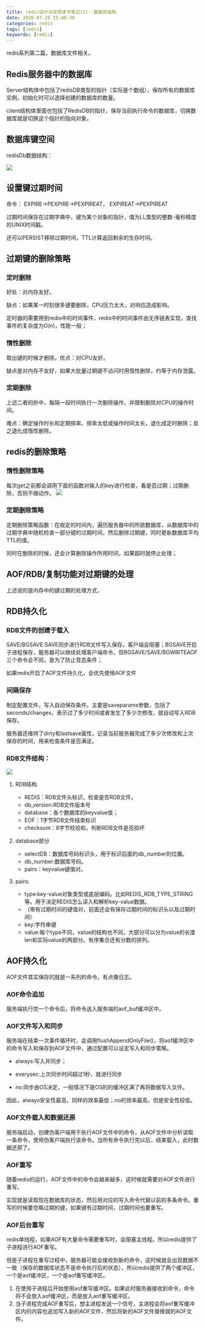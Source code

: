 ```yaml
---
title: redis设计与实现读书笔记(2)--数据库结构
date: 2020-07-28 15:46:30
categories: redis
tags: [redis]
keywords: [redis]
---
```


redis系列第二篇，数据库文件相关。
<!---more--->

## Redis服务器中的数据库

Server结构体中包括了redisDB类型的指针（实际是个数组），保存所有的数据库实例。初始化时可以选择创建的数据库的数量。

client结构体里面也包括了RedisDB的指针，保存当前执行命令的数据库，切换数据库就是切换这个指针的指向对象。

## 数据库键空间

redisDb数据结构：

![](https://jaroffertree.oss-cn-hongkong.aliyuncs.com/20200728193300.png)

## 设置键过期时间
命令：
EXPIRE->PEXPIRE->PEXPIREAT，
EXPIREAT->PEXPIREAT

过期时间保存在过期字典中，键为某个对象的指针，值为LL类型的整数-毫秒精度的UNIX时间戳。

还可以PERSIST移除过期时间，TTL计算返回剩余的生存时间。

## 过期键的删除策略
### 定时删除
好处：对内存友好。

缺点：如果某一时刻很多键要删除，CPU压力太大，对响应造成影响。

定时器的需要用到redis中的时间事件，redis中的时间事件由无序链表实现，查找事件的复杂度为O(n)，性能一般；

### 惰性删除
取出键的时候才删除。优点：对CPU友好。

缺点是对内存不友好，如果大批量过期键不访问时用惰性删除，约等于内存泄露。

### 定期删除
上述二者的折中，每隔一段时间执行一次删除操作，并限制删除对CPU的操作时间。

难点：确定操作时长和定期频率。频率太低或操作时间太长，退化成定时删除；反之退化成惰性删除。

## redis的删除策略

### 惰性删除策略
每次get之前都会调用下面的函数对输入的key进行检查，看是否过期；过期删除，否则不做动作。
![](https://jaroffertree.oss-cn-hongkong.aliyuncs.com/20200729121856.png)

### 定期删除策略

定期删除策略函数：在规定的时间内，遍历服务器中的所欲数据库，从数据库中的过期字典中随机检查一部分键的过期时间，然后删除过期键，同时更新数据库平均TTL的值。

同时在删除的时候，还会计算删除操作所用时间，如果超时就停止处理；

## AOF/RDB/复制功能对过期键的处理
上述说的是内存中的键过期的处理方式，



## RDB持久化
### RDB文件的创建于载入
SAVE/BGSAVE:SAVE同步进行RDB文件写入保存，客户端会阻塞；BGSAVE开启子进程保存，服务器可以继续处理客户端命令。但BGSAVE/SAVE/BGWRITEAOF三个命令会不同，是为了防止竞态条件；

如果redis开启了AOF文件持久化，会优先使用AOF文件

### 间隔保存
制定配置文件，写入自动保存条件。主要是saveparams参数，包括了seconds/changes，表示过了多少时间或者发生了多少次修改，就自动写入RDB保存。

服务器还维持了dirty和lastsave属性，记录当前服务器完成了多少次修改和上次保存的时间，用来检查条件是否满足。

### RDB文件结构：

![](https://jaroffertree.oss-cn-hongkong.aliyuncs.com/20200729192003.png)

1. RDB结构
    - REDIS：RDB文件头标识，检查是否RDB文件。
    - db_version:RDB文件版本号
    - database：各个数据库的keyvalue值；
    - EOF：1字节RDB文件结束标识
    - checksum：8字节校验和，判断RDB文件是否损坏

2. database部分
    - selectDB：数据库号码标识头，用于标识后面的db_number的位置。
    - db_number:数据库号码。
    - pairs：keyvalue键值对。

3. pairs:
    - type:key-value对象类型或底层编码。比如REDIS_RDB_TYPE_STRING等。用于决定REDIS怎么读入和解析key-value数据。
    - （带有过期时间的键值对，前面还会有保存过期时间的标识头以及过期时间）
    - key:字符串键
    - value:每个type不同，value的结构也不同，大部分可以分为value的长度len和实际value的两部分。有序集合还有分数的排列。



## AOF持久化
AOF文件其实保存的就是一系列的命令，有点像日志。
### AOF命令追加
服务端执行完一个命令后，将命令送入服务端的aof_buf缓冲区中。
### AOF文件写入和同步
服务端在结束一次事件循环时，会调用flushAppendOnlyFile()，将aof缓冲区中的命令写入和保存到AOF文件中，通过配置可以设定写入和同步策略。

 - always:写入并同步；

 - everysec:上次同步时间超过1秒，就进行同步

 - no:同步由OS决定，一般情况下是OS的的缓冲区满了再将数据写入文件。

 因此，always安全性最高，同样的效率最低；no的效率最高，但是安全性较低。

 ### AOF文件载入和数据还原
 服务端启动，创建伪客户端用于执行AOF文件中的命令，从AOF文件中分析读取一条命令，使用伪客户端执行该命令。当所有命令执行完以后，结束载入，此时数据还原了。

 ### AOF重写
 随着redis的运行，AOF文件中的命令会越来越多，这时候就需要对AOF文件进行重写。

 实现就是读取现在数据库的状态，然后用对应的写入命令代替以前的多条命令。重写的时候要忽略过期的键，如果键有过期时间，过期时间也要重写。

 ### AOF后台重写
 redis单线程，如果AOF有大量命令需要重写时，会阻塞主线程。所以redis提供了子进程进行AOF重写。

 但是子进程在重写过程中，服务器可能会接收到新的命令，这时候就会出现数据不一致（保存的数据库状态不是命令执行后的状态），所以redis提供了两个缓冲区，一个是aof缓冲区，一个是aof重写缓冲区。
 1. 在使用子进程后开始使用aof重写缓冲区。如果此时服务器接收到命令，命令将不会放入aof缓冲区，而是放入aof重写缓冲区。
 2. 当子进程完成AOF重写后，想主进程发送一个信号，主进程会将aof重写缓冲区内的内容也追加写入新的AOF文件，然后将新的AOF文件替换就的AOF文件。

